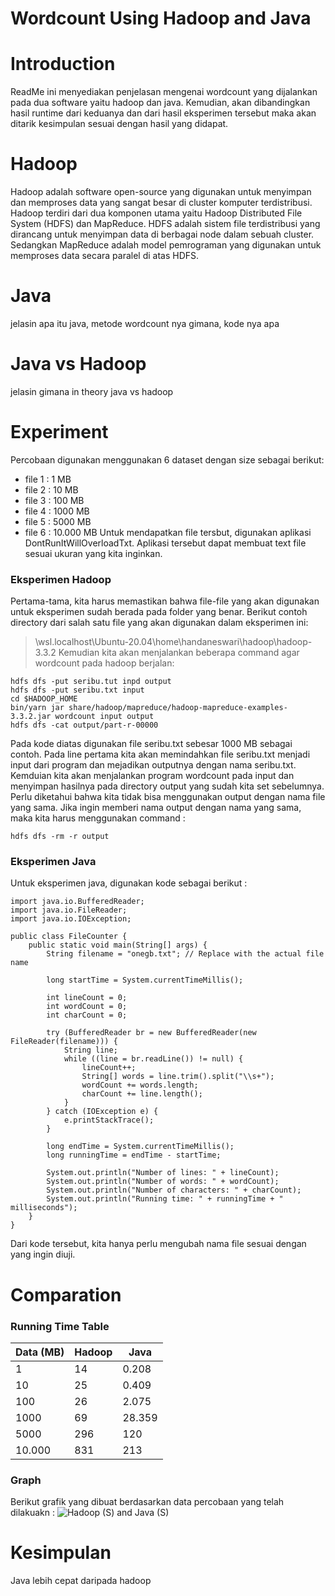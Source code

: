 # Wordcount Using Hadoop and Java 

# Introduction
ReadMe ini menyediakan penjelasan mengenai wordcount yang dijalankan pada dua software yaitu hadoop dan java. Kemudian, akan dibandingkan hasil runtime dari keduanya dan dari hasil eksperimen tersebut maka akan ditarik kesimpulan sesuai dengan hasil yang didapat. 

# Hadoop 
Hadoop adalah software open-source yang digunakan untuk menyimpan dan memproses data yang sangat besar di cluster komputer terdistribusi. Hadoop terdiri dari dua komponen utama yaitu Hadoop Distributed File System (HDFS) dan MapReduce. HDFS adalah sistem file terdistribusi yang dirancang untuk menyimpan data di berbagai node dalam sebuah cluster. Sedangkan MapReduce adalah model pemrograman yang digunakan untuk memproses data secara paralel di atas HDFS. 

# Java 
jelasin apa itu java, metode wordcount nya gimana, kode nya apa 
# Java vs Hadoop 
jelasin gimana in theory java vs hadoop 
# Experiment 
Percobaan digunakan menggunakan 6 dataset dengan size sebagai berikut: 
- file 1 : 1 MB 
- file 2 : 10 MB 
- file 3 : 100 MB 
- file 4 : 1000 MB 
- file 5 : 5000 MB 
- file 6 : 10.000 MB 
Untuk mendapatkan file tersbut, digunakan aplikasi DontRunItWillOverloadTxt. Aplikasi tersebut dapat membuat text file sesuai ukuran yang kita inginkan. 
### Eksperimen Hadoop
Pertama-tama, kita harus memastikan bahwa file-file yang akan digunakan untuk eksperimen sudah berada pada folder yang benar. Berikut contoh directory dari salah satu file yang akan digunakan dalam eksperimen ini: 
> \\wsl.localhost\Ubuntu-20.04\home\handaneswari\hadoop\hadoop-3.3.2
Kemudian kita akan menjalankan beberapa command agar wordcount pada hadoop berjalan: 
```
hdfs dfs -put seribu.tut inpd output
hdfs dfs -put seribu.txt input
cd $HADOOP_HOME
bin/yarn jar share/hadoop/mapreduce/hadoop-mapreduce-examples-3.3.2.jar wordcount input output
hdfs dfs -cat output/part-r-00000

```
Pada kode diatas digunakan file seribu.txt sebesar 1000 MB sebagai contoh. Pada line pertama kita akan memindahkan file seribu.txt menjadi input dari program dan mejadikan outputnya dengan nama seribu.txt. Kemduian kita akan menjalankan program wordcount pada input dan menyimpan hasilnya pada directory output yang sudah kita set sebelumnya. 
Perlu diketahui bahwa kita tidak bisa menggunakan output dengan nama file yang sama. Jika ingin memberi nama output dengan nama yang sama, maka kita harus menggunakan command : 
```
hdfs dfs -rm -r output
```
### Eksperimen Java 
Untuk eksperimen java, digunakan kode sebagai berikut : 
```
import java.io.BufferedReader;
import java.io.FileReader;
import java.io.IOException;

public class FileCounter {
    public static void main(String[] args) {
        String filename = "onegb.txt"; // Replace with the actual file name

        long startTime = System.currentTimeMillis();

        int lineCount = 0;
        int wordCount = 0;
        int charCount = 0;

        try (BufferedReader br = new BufferedReader(new FileReader(filename))) {
            String line;
            while ((line = br.readLine()) != null) {
                lineCount++;
                String[] words = line.trim().split("\\s+");
                wordCount += words.length;
                charCount += line.length();
            }
        } catch (IOException e) {
            e.printStackTrace();
        }

        long endTime = System.currentTimeMillis();
        long runningTime = endTime - startTime;

        System.out.println("Number of lines: " + lineCount);
        System.out.println("Number of words: " + wordCount);
        System.out.println("Number of characters: " + charCount);
        System.out.println("Running time: " + runningTime + " milliseconds");
    }
}

```
Dari kode tersebut, kita hanya perlu mengubah nama file sesuai dengan yang ingin diuji. 

# Comparation
### Running Time Table 

|     Data (MB)      | Hadoop   |   Java     |
|---------- |----------|------------|
|   1       |    14    |    0.208   |
|   10      |    25    |    0.409   |
|   100     |    26    |    2.075   |
|   1000    |    69    |    28.359  |
|   5000    |    296   |    120     |
|   10.000  |    831   |    213     |


### Graph 
Berikut grafik yang dibuat berdasarkan data percobaan yang telah dilakuakn : 
![Hadoop (S) and Java (S) ](https://github.com/Chokode/HadoopWordCount_K2/assets/88542494/736e204a-e9df-4b99-aaca-252b30e277fa)

# Kesimpulan 
Java lebih cepat daripada hadoop
